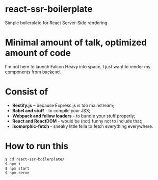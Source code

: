 # react-ssr-boilerplate
Simple boilerplate for React Server-Side rendering

# Minimal amount of talk, optimized amount of code
I'm not here to launch Falcon Heavy into space, I just want to render my components from backend.

# Consist of

- **Restify.js** – because Express.js is too mainstream;
- **Babel and stuff** - to compile your JSX;
- **Webpack and fellow loaders** - to bundle your stuff properly;
- **React and ReactDOM** - would be (not) funny not to include that;
- **isomorphic-fetch** - sneaky little fella to fetch everything everywhere.

# How to run this
```sh
$ cd react-ssr-boilerplate/
$ npm i
$ npm start
$ npm serve
```